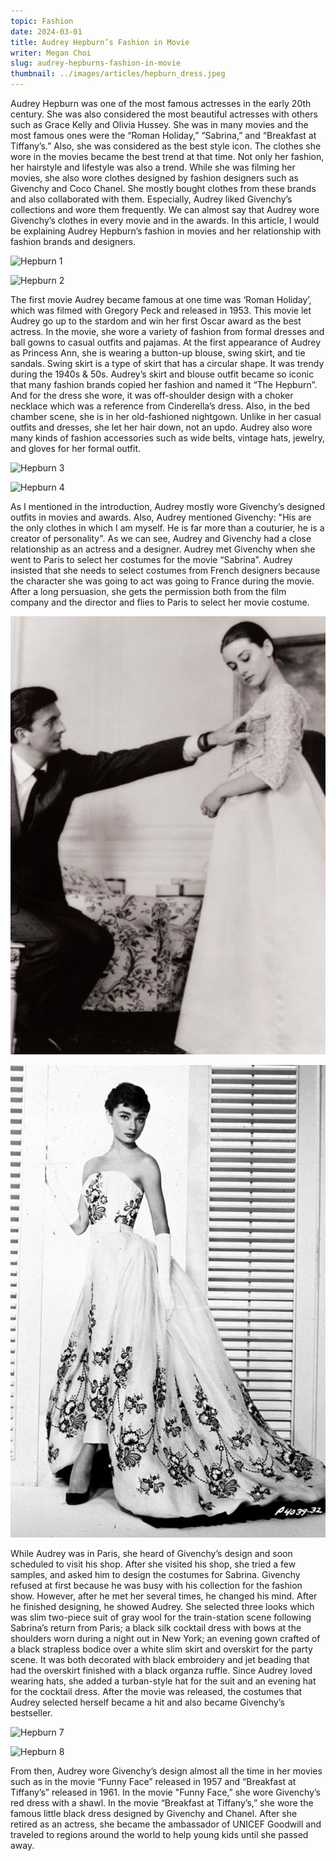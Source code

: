 ```yaml
---
topic: Fashion
date: 2024-03-01
title: Audrey Hepburn’s Fashion in Movie
writer: Megan Choi
slug: audrey-hepburns-fashion-in-movie
thumbnail: ../images/articles/hepburn_dress.jpeg
---
```

Audrey Hepburn was one of the most famous actresses in the early 20th century. She was also considered the most beautiful actresses with others such as Grace Kelly and Olivia Hussey. She was in many movies and the most famous ones were the “Roman Holiday,” “Sabrina,” and “Breakfast at Tiffany’s.” Also, she was considered as the best style icon. The clothes she wore in the movies became the best trend at that time. Not only her fashion, her hairstyle and lifestyle was also a trend. While she was filming her movies, she also wore clothes designed by fashion designers such as Givenchy and Coco Chanel. She mostly bought clothes from these brands and also collaborated with them. Especially, Audrey liked Givenchy’s collections and wore them frequently. We can almost say that Audrey wore Givenchy’s clothes in every movie and in the awards. In this article, I would be explaining Audrey Hepburn’s fashion in movies and her relationship with fashion brands and designers. 

![Hepburn 1](https://i.pinimg.com/736x/7c/92/80/7c928035b628cfffa5189db4bc6ee5f4.jpg)

![Hepburn 2](https://ftw.usatoday.com/wp-content/uploads/sites/90/2022/06/AudreyHepburn-Roman_Holiday.jpg?resize=1435,2048)

The first movie Audrey became famous at one time was ‘Roman Holiday’, which was filmed with Gregory Peck and released in 1953. This movie let Audrey go up to the stardom and win her first Oscar award as the best actress. In the movie, she wore a variety of fashion from formal dresses and ball gowns to casual outfits and pajamas. At the first appearance of Audrey as Princess Ann, she is wearing a button-up blouse, swing skirt, and tie sandals. Swing skirt is a type of skirt that has a circular shape. It was trendy during the 1940s & 50s. Audrey’s skirt and blouse outfit became so iconic that many fashion brands copied her fashion and named it “The Hepburn”. And for the dress she wore, it was off-shoulder design with a choker necklace which was a reference from Cinderella’s dress. Also, in the bed chamber scene, she is in her old-fashioned nightgown. Unlike in her casual outfits and dresses, she let her hair down, not an updo. Audrey also wore many kinds of fashion accessories such as wide belts, vintage hats, jewelry, and gloves for her formal outfit.

![Hepburn 3](https://cdn10.bigcommerce.com/s-o6vy9cv/products/152103/images/147575/105257__51956.1539103392.500.500.jpg?c=2)

![Hepburn 4](https://static1.srcdn.com/wordpress/wp-content/uploads/2019/07/Audrey-Hepburn-and-Gregory-Peck-on-Vespa-in-Roman-Holiday-trailer.jpg?q=50&fit=crop&w=1500&dpr=1.5)

As I mentioned in the introduction, Audrey mostly wore Givenchy’s designed outfits in movies and awards. Also, Audrey mentioned Givenchy: "His are the only clothes in which I am myself. He is far more than a couturier, he is a creator of personality". As we can see, Audrey and Givenchy had a close relationship as an actress and a designer. Audrey met Givenchy when she went to Paris to select her costumes for the movie “Sabrina”. Audrey insisted that she needs to select costumes from French designers because the character she was going to act was going to France during the movie. After a long persuasion, she gets the permission both from the film company and the director and flies to Paris to select her movie costume. 

![Hepburn 5](../images/articles/hepburn_with_designer.png)

![Hepburn 6](../images/articles/hepburn_dress.jpeg)

While Audrey was in Paris, she heard of Givenchy’s design and soon scheduled to visit his shop. After she visited his shop, she tried a few samples, and asked him to design the costumes for Sabrina. Givenchy refused at first because he was busy with his collection for the fashion show. However, after he met her several times, he changed his mind. After he finished designing, he showed Audrey. She selected three looks which was slim two-piece suit of gray wool for the train-station scene following Sabrina’s return from Paris; a black silk cocktail dress with bows at the shoulders worn during a night out in New York; an evening gown crafted of a black strapless bodice over a white slim skirt and overskirt for the party scene. It was both decorated with black embroidery and jet beading that had the overskirt finished with a black organza ruffle. Since Audrey loved wearing hats, she added a turban-style hat for the suit and an evening hat for the cocktail dress. After the movie was released, the costumes that Audrey selected herself became a hit and also became Givenchy’s bestseller. 

![Hepburn 7](https://jdinstitute.ac.in/wp-content/uploads/2020/03/2-5.jpg)

![Hepburn 8](https://images.squarespace-cdn.com/content/v1/5ef557cae5c82f266039f480/7256756d-4f68-4c59-acc5-f4e38b8eef05/audrey+hepburn+breakfast+at+tiffanys+style.jpg?format=2500w)

From then, Audrey wore Givenchy’s design almost all the time in her movies such as in the movie “Funny Face” released in 1957 and “Breakfast at Tiffany’s” released in 1961. In the movie "Funny Face,” she wore Givenchy’s red dress with a shawl. In the movie “Breakfast at Tiffany’s,” she wore the famous little black dress designed by Givenchy and Chanel. After she retired as an actress, she became the ambassador of UNICEF Goodwill and traveled to regions around the world to help young kids until she passed away. 